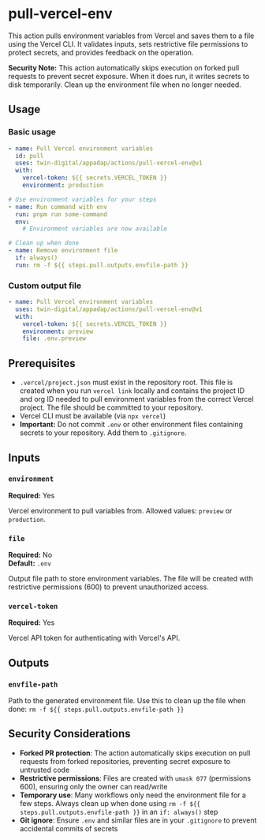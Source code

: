 # pull-vercel-env

This action pulls environment variables from Vercel and saves them to a file using the Vercel CLI. It validates inputs, sets restrictive file permissions to protect secrets, and provides feedback on the operation.

**Security Note:** This action automatically skips execution on forked pull requests to prevent secret exposure. When it does run, it writes secrets to disk temporarily. Clean up the environment file when no longer needed.

## Usage

### Basic usage

```yaml
- name: Pull Vercel environment variables
  id: pull
  uses: twin-digital/appadap/actions/pull-vercel-env@v1
  with:
    vercel-token: ${{ secrets.VERCEL_TOKEN }}
    environment: production

# Use environment variables for your steps
- name: Run command with env
  run: pnpm run some-command
  env:
    # Environment variables are now available

# Clean up when done
- name: Remove environment file
  if: always()
  run: rm -f ${{ steps.pull.outputs.envfile-path }}
```

### Custom output file

```yaml
- name: Pull Vercel environment variables
  uses: twin-digital/appadap/actions/pull-vercel-env@v1
  with:
    vercel-token: ${{ secrets.VERCEL_TOKEN }}
    environment: preview
    file: .env.preview
```

## Prerequisites

- `.vercel/project.json` must exist in the repository root. This file is created when you run `vercel link` locally and contains the project ID and org ID needed to pull environment variables from the correct Vercel project. The file should be committed to your repository.
- Vercel CLI must be available (via `npx vercel`)
- **Important:** Do not commit `.env` or other environment files containing secrets to your repository. Add them to `.gitignore`.

## Inputs

### `environment`

**Required:** Yes

Vercel environment to pull variables from. Allowed values: `preview` or `production`.

### `file`

**Required:** No  
**Default:** `.env`

Output file path to store environment variables. The file will be created with restrictive permissions (600) to prevent unauthorized access.

### `vercel-token`

**Required:** Yes

Vercel API token for authenticating with Vercel's API.

## Outputs

### `envfile-path`

Path to the generated environment file. Use this to clean up the file when done: `rm -f ${{ steps.pull.outputs.envfile-path }}`

## Security Considerations

- **Forked PR protection**: The action automatically skips execution on pull requests from forked repositories, preventing secret exposure to untrusted code
- **Restrictive permissions**: Files are created with `umask 077` (permissions 600), ensuring only the owner can read/write
- **Temporary use**: Many workflows only need the environment file for a few steps. Always clean up when done using `rm -f ${{ steps.pull.outputs.envfile-path }}` in an `if: always()` step
- **Git ignore**: Ensure `.env` and similar files are in your `.gitignore` to prevent accidental commits of secrets
